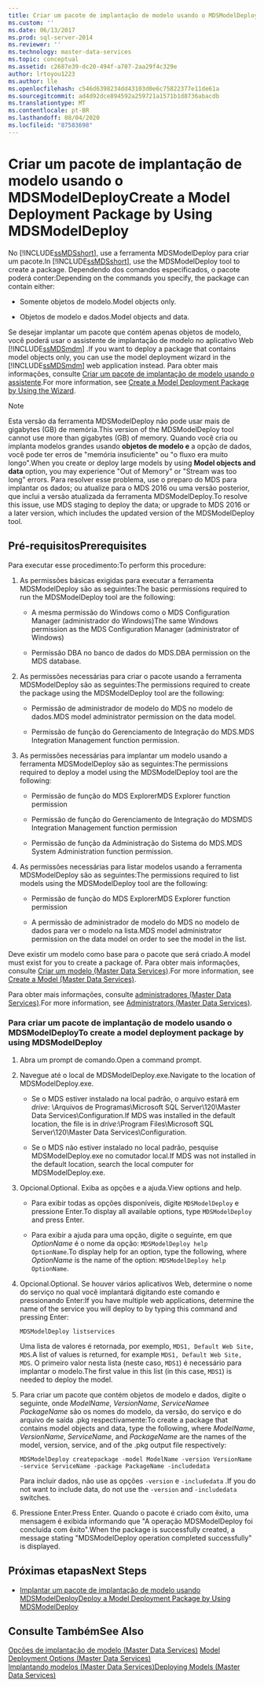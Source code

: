 ```yaml
---
title: Criar um pacote de implantação de modelo usando o MDSModelDeploy | Microsoft Docs
ms.custom: ''
ms.date: 06/13/2017
ms.prod: sql-server-2014
ms.reviewer: ''
ms.technology: master-data-services
ms.topic: conceptual
ms.assetid: c2687e39-dc20-494f-a707-2aa29f4c329e
author: lrtoyou1223
ms.author: lle
ms.openlocfilehash: c546d6398234dd43103d0e6c75822377e11de61a
ms.sourcegitcommit: ad4d92dce894592a259721a1571b1d8736abacdb
ms.translationtype: MT
ms.contentlocale: pt-BR
ms.lasthandoff: 08/04/2020
ms.locfileid: "87583698"
---
```

# <a name="create-a-model-deployment-package-by-using-mdsmodeldeploy"></a><span data-ttu-id="8cd02-102">Criar um pacote de implantação de modelo usando o MDSModelDeploy</span><span class="sxs-lookup"><span data-stu-id="8cd02-102">Create a Model Deployment Package by Using MDSModelDeploy</span></span>
  <span data-ttu-id="8cd02-103">No [!INCLUDE[ssMDSshort](../includes/ssmdsshort-md.md)], use a ferramenta MDSModelDeploy para criar um pacote.</span><span class="sxs-lookup"><span data-stu-id="8cd02-103">In [!INCLUDE[ssMDSshort](../includes/ssmdsshort-md.md)], use the MDSModelDeploy tool to create a package.</span></span> <span data-ttu-id="8cd02-104">Dependendo dos comandos especificados, o pacote poderá conter:</span><span class="sxs-lookup"><span data-stu-id="8cd02-104">Depending on the commands you specify, the package can contain either:</span></span>  
  
-   <span data-ttu-id="8cd02-105">Somente objetos de modelo.</span><span class="sxs-lookup"><span data-stu-id="8cd02-105">Model objects only.</span></span>  
  
-   <span data-ttu-id="8cd02-106">Objetos de modelo e dados.</span><span class="sxs-lookup"><span data-stu-id="8cd02-106">Model objects and data.</span></span>  
  
 <span data-ttu-id="8cd02-107">Se desejar implantar um pacote que contém apenas objetos de modelo, você poderá usar o assistente de implantação de modelo no aplicativo Web [!INCLUDE[ssMDSmdm](../includes/ssmdsmdm-md.md)] .</span><span class="sxs-lookup"><span data-stu-id="8cd02-107">If you want to deploy a package that contains model objects only, you can use the model deployment wizard in the [!INCLUDE[ssMDSmdm](../includes/ssmdsmdm-md.md)] web application instead.</span></span> <span data-ttu-id="8cd02-108">Para obter mais informações, consulte [Criar um pacote de implantação de modelo usando o assistente](../../2014/master-data-services/create-a-model-deployment-package-by-using-the-wizard.md).</span><span class="sxs-lookup"><span data-stu-id="8cd02-108">For more information, see [Create a Model Deployment Package by Using the Wizard](../../2014/master-data-services/create-a-model-deployment-package-by-using-the-wizard.md).</span></span>  
> [!NOTE]  
> <span data-ttu-id="8cd02-109">Esta versão da ferramenta MDSModelDeploy não pode usar mais de gigabytes (GB) de memória.</span><span class="sxs-lookup"><span data-stu-id="8cd02-109">This version of the MDSModelDeploy tool cannot use more than gigabytes (GB) of memory.</span></span> <span data-ttu-id="8cd02-110">Quando você cria ou implanta modelos grandes usando **objetos de modelo e** a opção de dados, você pode ter erros de "memória insuficiente" ou "o fluxo era muito longo".</span><span class="sxs-lookup"><span data-stu-id="8cd02-110">When you create or deploy large models by using **Model objects and data** option, you may experience "Out of Memory" or "Stream was too long" errors.</span></span> <span data-ttu-id="8cd02-111">Para resolver esse problema, use o preparo do MDS para implantar os dados; ou atualize para o MDS 2016 ou uma versão posterior, que inclui a versão atualizada da ferramenta MDSModelDeploy.</span><span class="sxs-lookup"><span data-stu-id="8cd02-111">To resolve this issue, use MDS staging to deploy the data; or upgrade to MDS 2016 or a later version, which includes the updated version of the MDSModelDeploy tool.</span></span>
## <a name="prerequisites"></a><span data-ttu-id="8cd02-112">Pré-requisitos</span><span class="sxs-lookup"><span data-stu-id="8cd02-112">Prerequisites</span></span>  
 <span data-ttu-id="8cd02-113">Para executar esse procedimento:</span><span class="sxs-lookup"><span data-stu-id="8cd02-113">To perform this procedure:</span></span>  
  
1.  <span data-ttu-id="8cd02-114">As permissões básicas exigidas para executar a ferramenta MDSModelDeploy são as seguintes:</span><span class="sxs-lookup"><span data-stu-id="8cd02-114">The basic permissions required to run the MDSModelDeploy tool are the following:</span></span>  
  
    -   <span data-ttu-id="8cd02-115">A mesma permissão do Windows como o MDS Configuration Manager (administrador do Windows)</span><span class="sxs-lookup"><span data-stu-id="8cd02-115">The same Windows permission as the MDS Configuration Manager (administrator of Windows)</span></span>  
  
    -   <span data-ttu-id="8cd02-116">Permissão DBA no banco de dados do MDS.</span><span class="sxs-lookup"><span data-stu-id="8cd02-116">DBA permission on the MDS database.</span></span>  
  
2.  <span data-ttu-id="8cd02-117">As permissões necessárias para criar o pacote usando a ferramenta MDSModelDeploy são as seguintes:</span><span class="sxs-lookup"><span data-stu-id="8cd02-117">The permissions required to create the package using the MDSModelDeploy tool are the following:</span></span>  
  
    -   <span data-ttu-id="8cd02-118">Permissão de administrador de modelo do MDS no modelo de dados.</span><span class="sxs-lookup"><span data-stu-id="8cd02-118">MDS model administrator permission on the data model.</span></span>  
  
    -   <span data-ttu-id="8cd02-119">Permissão de função do Gerenciamento de Integração do MDS.</span><span class="sxs-lookup"><span data-stu-id="8cd02-119">MDS Integration Management function permission.</span></span>  
  
3.  <span data-ttu-id="8cd02-120">As permissões necessárias para implantar um modelo usando a ferramenta MDSModelDeploy são as seguintes:</span><span class="sxs-lookup"><span data-stu-id="8cd02-120">The permissions required to deploy a model using the MDSModelDeploy tool are the following:</span></span>  
  
    -   <span data-ttu-id="8cd02-121">Permissão de função do MDS Explorer</span><span class="sxs-lookup"><span data-stu-id="8cd02-121">MDS Explorer function permission</span></span>  
  
    -   <span data-ttu-id="8cd02-122">Permissão de função do Gerenciamento de Integração do MDS</span><span class="sxs-lookup"><span data-stu-id="8cd02-122">MDS Integration Management function permission</span></span>  
  
    -   <span data-ttu-id="8cd02-123">Permissão de função da Administração do Sistema do MDS.</span><span class="sxs-lookup"><span data-stu-id="8cd02-123">MDS System Administration function permission.</span></span>  
  
4.  <span data-ttu-id="8cd02-124">As permissões necessárias para listar modelos usando a ferramenta MDSModelDeploy são as seguintes:</span><span class="sxs-lookup"><span data-stu-id="8cd02-124">The permissions required to list models using the MDSModelDeploy tool are the following:</span></span>  
  
    -   <span data-ttu-id="8cd02-125">Permissão de função do MDS Explorer</span><span class="sxs-lookup"><span data-stu-id="8cd02-125">MDS Explorer function permission</span></span>  
  
    -   <span data-ttu-id="8cd02-126">A permissão de administrador de modelo do MDS no modelo de dados para ver o modelo na lista.</span><span class="sxs-lookup"><span data-stu-id="8cd02-126">MDS model administrator permission on the data model on order to see the model in the list.</span></span>  
  
 <span data-ttu-id="8cd02-127">Deve existir um modelo como base para o pacote que será criado.</span><span class="sxs-lookup"><span data-stu-id="8cd02-127">A model must exist for you to create a package of.</span></span> <span data-ttu-id="8cd02-128">Para obter mais informações, consulte [Criar um modelo &#40;Master Data Services&#41;](create-a-model-master-data-services.md).</span><span class="sxs-lookup"><span data-stu-id="8cd02-128">For more information, see [Create a Model &#40;Master Data Services&#41;](create-a-model-master-data-services.md).</span></span>  
  
 <span data-ttu-id="8cd02-129">Para obter mais informações, consulte [administradores &#40;Master Data Services&#41;](../../2014/master-data-services/administrators-master-data-services.md).</span><span class="sxs-lookup"><span data-stu-id="8cd02-129">For more information, see [Administrators &#40;Master Data Services&#41;](../../2014/master-data-services/administrators-master-data-services.md).</span></span>  
  
### <a name="to-create-a-model-deployment-package-by-using-mdsmodeldeploy"></a><span data-ttu-id="8cd02-130">Para criar um pacote de implantação de modelo usando o MDSModelDeploy</span><span class="sxs-lookup"><span data-stu-id="8cd02-130">To create a model deployment package by using MDSModelDeploy</span></span>  
  
1.  <span data-ttu-id="8cd02-131">Abra um prompt de comando.</span><span class="sxs-lookup"><span data-stu-id="8cd02-131">Open a command prompt.</span></span>  
  
2.  <span data-ttu-id="8cd02-132">Navegue até o local de MDSModelDeploy.exe.</span><span class="sxs-lookup"><span data-stu-id="8cd02-132">Navigate to the location of MDSModelDeploy.exe.</span></span>  
  
    -   <span data-ttu-id="8cd02-133">Se o MDS estiver instalado na local padrão, o arquivo estará em *drive*: \Arquivos de Programas\Microsoft SQL Server\120\Master Data Services\Configuration.</span><span class="sxs-lookup"><span data-stu-id="8cd02-133">If MDS was installed in the default location, the file is in *drive*:\Program Files\Microsoft SQL Server\120\Master Data Services\Configuration.</span></span>  
  
    -   <span data-ttu-id="8cd02-134">Se o MDS não estiver instalado no local padrão, pesquise MDSModelDeploy.exe no comutador local.</span><span class="sxs-lookup"><span data-stu-id="8cd02-134">If MDS was not installed in the default location, search the local computer for MDSModelDeploy.exe.</span></span>  
  
3.  <span data-ttu-id="8cd02-135">Opcional.</span><span class="sxs-lookup"><span data-stu-id="8cd02-135">Optional.</span></span> <span data-ttu-id="8cd02-136">Exiba as opções e a ajuda.</span><span class="sxs-lookup"><span data-stu-id="8cd02-136">View options and help.</span></span>  
  
    -   <span data-ttu-id="8cd02-137">Para exibir todas as opções disponíveis, digite `MDSModelDeploy` e pressione Enter.</span><span class="sxs-lookup"><span data-stu-id="8cd02-137">To display all available options, type `MDSModelDeploy` and press Enter.</span></span>  
  
    -   <span data-ttu-id="8cd02-138">Para exibir a ajuda para uma opção, digite o seguinte, em que *OptionName* é o nome da opção: `MDSModelDeploy help OptionName`.</span><span class="sxs-lookup"><span data-stu-id="8cd02-138">To display help for an option, type the following, where *OptionName* is the name of the option: `MDSModelDeploy help OptionName`.</span></span>  
  
4.  <span data-ttu-id="8cd02-139">Opcional.</span><span class="sxs-lookup"><span data-stu-id="8cd02-139">Optional.</span></span> <span data-ttu-id="8cd02-140">Se houver vários aplicativos Web, determine o nome do serviço no qual você implantará digitando este comando e pressionando Enter:</span><span class="sxs-lookup"><span data-stu-id="8cd02-140">If you have multiple web applications, determine the name of the service you will deploy to by typing this command and pressing Enter:</span></span>  
  
    ```  
    MDSModelDeploy listservices  
    ```  
  
     <span data-ttu-id="8cd02-141">Uma lista de valores é retornada, por exemplo, `MDS1, Default Web Site, MDS`.</span><span class="sxs-lookup"><span data-stu-id="8cd02-141">A list of values is returned, for example `MDS1, Default Web Site, MDS`.</span></span> <span data-ttu-id="8cd02-142">O primeiro valor nesta lista (neste caso, `MDS1`) é necessário para implantar o modelo.</span><span class="sxs-lookup"><span data-stu-id="8cd02-142">The first value in this list (in this case, `MDS1`) is needed to deploy the model.</span></span>  
  
5.  <span data-ttu-id="8cd02-143">Para criar um pacote que contém objetos de modelo e dados, digite o seguinte, onde *ModelName*, *VersionName*, *ServiceName*e *PackageName* são os nomes do modelo, da versão, do serviço e do arquivo de saída .pkg respectivamente:</span><span class="sxs-lookup"><span data-stu-id="8cd02-143">To create a package that contains model objects and data, type the following, where *ModelName*, *VersionName*, *ServiceName*,  and *PackageName* are the names of the model, version, service, and of the .pkg output file respectively:</span></span>  
  
    ```  
    MDSModelDeploy createpackage -model ModelName -version VersionName -service ServiceName -package PackageName -includedata  
    ```  
  
     <span data-ttu-id="8cd02-144">Para incluir dados, não use as opções `-version` e `-includedata` .</span><span class="sxs-lookup"><span data-stu-id="8cd02-144">If you do not want to include data, do not use the `-version` and `-includedata` switches.</span></span>  
  
6.  <span data-ttu-id="8cd02-145">Pressione Enter.</span><span class="sxs-lookup"><span data-stu-id="8cd02-145">Press Enter.</span></span> <span data-ttu-id="8cd02-146">Quando o pacote é criado com êxito, uma mensagem é exibida informando que "A operação MDSModelDeploy foi concluída com êxito".</span><span class="sxs-lookup"><span data-stu-id="8cd02-146">When the package is successfully created, a message stating "MDSModelDeploy operation completed successfully" is displayed.</span></span>  
  
## <a name="next-steps"></a><span data-ttu-id="8cd02-147">Próximas etapas</span><span class="sxs-lookup"><span data-stu-id="8cd02-147">Next Steps</span></span>  
  
-   [<span data-ttu-id="8cd02-148">Implantar um pacote de implantação de modelo usando MDSModelDeploy</span><span class="sxs-lookup"><span data-stu-id="8cd02-148">Deploy a Model Deployment Package by Using MDSModelDeploy</span></span>](../../2014/master-data-services/deploy-a-model-deployment-package-by-using-mdsmodeldeploy.md)  
  
## <a name="see-also"></a><span data-ttu-id="8cd02-149">Consulte Também</span><span class="sxs-lookup"><span data-stu-id="8cd02-149">See Also</span></span>  
 <span data-ttu-id="8cd02-150">[Opções de implantação de modelo &#40;Master Data Services&#41;](../../2014/master-data-services/model-deployment-options-master-data-services.md) </span><span class="sxs-lookup"><span data-stu-id="8cd02-150">[Model Deployment Options &#40;Master Data Services&#41;](../../2014/master-data-services/model-deployment-options-master-data-services.md) </span></span>  
 [<span data-ttu-id="8cd02-151">Implantando modelos &#40;Master Data Services&#41;</span><span class="sxs-lookup"><span data-stu-id="8cd02-151">Deploying Models &#40;Master Data Services&#41;</span></span>](../../2014/master-data-services/deploying-models-master-data-services.md)  
  
  
